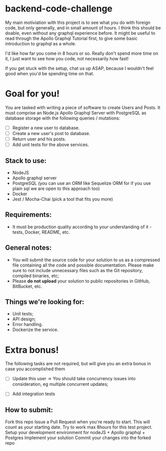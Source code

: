 # backend-code-challenge

My main motiviation with this project is to see what you do with foreign code, but only generally, and in small amount of hours. 
I think this should be doable, even without any graphql experience before. It might be useful to read through the Apollo Graphql Tutorial first, 
to give some basic introduction to graphql as a whole.

I'd like how far you come in 8 hours or so. Really don't spend more time on it, I just want to see how you code, not necessarily how fast!

If you get stuck with the setup, chat us up ASAP, because I wouldn't feel good when you'd be spending time on that.

# Goal for you!

You are tasked with writing a piece of software to create Users and Posts.
It must comprise an Node.js Apollo Graphql Server with PostgreSQL as database storage
with the following queries / mutations:

- [ ] Register a new user to database.
- [ ] Create a new user's post to database.
- [ ] Return user and his posts.
- [ ] Add unit tests for the above services.

## Stack to use:

- NodeJS
- Apollo graphql server
- PostgreSQL (you can use an ORM like Sequelize ORM for if you use plain sql we are open to this approach too)
- Docker
- Jest / Mocha-Chai (pick a tool that fits you more)

## Requirements:

- It must be production quality according to your understanding of it - tests, Docker, README, etc.

## General notes:

- You will submit the source code for your solution to us as a compressed file containing all the code and possible documentation. Please make sure to not include unnecessary files such as the Git repository, compiled binaries, etc;
- Please **do not upload** your solution to public repositories in GitHub, BitBucket, etc.

## Things we're looking for:

- Unit tests;
- API design;
- Error handling.
- Dockerize the service.

# Extra bonus! 

The following tasks are not required, but will give you an extra bonus in case you accomplished them

- [ ] Update this user -> You should take concurrency issues into consideration, eg multiple concurrent updates;

- [ ] Add integration tests

## How to submit:

Fork this repo
Issue a Pull Request when you're ready to start. This will count as your starting date.
Try to work max 8hours for this test project.
Setup your development environment for nodeJS + Apollo graphql + Postgres
Implement your solution
Commit your changes into the forked repo
